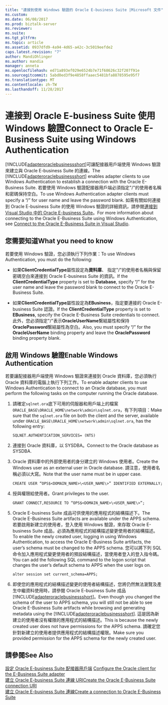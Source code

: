 ```yaml
---
title: "連接到使用 Windows 驗證的 Oracle E-business Suite |Microsoft 文件"
ms.custom: 
ms.date: 06/08/2017
ms.prod: biztalk-server
ms.reviewer: 
ms.suite: 
ms.tgt_pltfrm: 
ms.topic: article
ms.assetid: 0937dfd9-4a94-4d65-a42c-3c5019eefde2
caps.latest.revision: "7"
author: MandiOhlinger
ms.author: mandia
manager: anneta
ms.openlocfilehash: ed71a893ef029e6524b7e71f68626c32f207f91e
ms.sourcegitcommit: 5abd0ed3f9e4858ffaaec5481bfa8878595e95f7
ms.translationtype: MT
ms.contentlocale: zh-TW
ms.lasthandoff: 11/28/2017
---
```

# <a name="connect-to-oracle-e-business-suite-using-windows-authentication"></a><span data-ttu-id="55656-102">連接到 Oracle E-business Suite 使用 Windows 驗證</span><span class="sxs-lookup"><span data-stu-id="55656-102">Connect to Oracle E-Business Suite using Windows Authentication</span></span>
<span data-ttu-id="55656-103">[!INCLUDE[adapteroraclebusinessshort](../../includes/adapteroraclebusinessshort-md.md)]可讓配接器用戶端使用 Windows 驗證來建立與 Oracle E-business Suite 的連線。</span><span class="sxs-lookup"><span data-stu-id="55656-103">The [!INCLUDE[adapteroraclebusinessshort](../../includes/adapteroraclebusinessshort-md.md)] enables adapter clients to use Windows Authentication to establish a connection with the Oracle E-Business Suite.</span></span> <span data-ttu-id="55656-104">若要使用 Windows 驗證配接器用戶端必須指定"/"的使用者名稱和密碼保持空白。</span><span class="sxs-lookup"><span data-stu-id="55656-104">To use Windows Authentication adapter clients must specify a “/” for user name and leave the password blank.</span></span> <span data-ttu-id="55656-105">如需有關如何連接到 Oracle E-business Suite 的使用 Windows 驗證的詳細資訊，請參閱[連接到 Visual Studio 中的 Oracle E-business Suite](../../adapters-and-accelerators/adapter-oracle-ebs/connect-to-the-oracle-e-business-suite-in-visual-studio.md)。</span><span class="sxs-lookup"><span data-stu-id="55656-105">For more information about connecting to the Oracle E-Business Suite using Windows Authentication, see [Connect to the Oracle E-Business Suite in Visual Studio](../../adapters-and-accelerators/adapter-oracle-ebs/connect-to-the-oracle-e-business-suite-in-visual-studio.md).</span></span>  

## <a name="what-you-need-to-know"></a><span data-ttu-id="55656-106">您需要知道</span><span class="sxs-lookup"><span data-stu-id="55656-106">What you need to know</span></span>  
 <span data-ttu-id="55656-107">若要使用 Windows 驗證，您必須執行下列作業：</span><span class="sxs-lookup"><span data-stu-id="55656-107">To use Windows Authentication, you must do the following:</span></span>  
  
-   <span data-ttu-id="55656-108">如果**ClientCredentialType**屬性設定為**資料庫**、 指定"/"的使用者名稱與保留密碼空白來連接到 Oracle E-business Suite 的資訊。</span><span class="sxs-lookup"><span data-stu-id="55656-108">If the **ClientCredentialType** property is set to **Database**, specify “/” for the user name and leave the password blank to connect to the Oracle E-Business Suite.</span></span>  
  
-   <span data-ttu-id="55656-109">如果**ClientCredentialType**屬性設定為**EBusiness**，指定要連接的 Oracle E-business Suite 認證。</span><span class="sxs-lookup"><span data-stu-id="55656-109">If the **ClientCredentialType** property is set to **EBusiness**, specify the Oracle E-Business Suite credentials to connect.</span></span> <span data-ttu-id="55656-110">此外，您必須指定"/"表示**OracleUserName**繫結屬性和保持**OraclePassword**繫結屬性為空白。</span><span class="sxs-lookup"><span data-stu-id="55656-110">Also, you must specify “/” for the **OracleUserName** binding property and leave the **OraclePassword** binding property blank.</span></span>  

## <a name="enable-windows-authentication"></a><span data-ttu-id="55656-111">啟用 Windows 驗證</span><span class="sxs-lookup"><span data-stu-id="55656-111">Enable Windows Authentication</span></span>  
 <span data-ttu-id="55656-112">若要讓配接器用戶端使用 Windows 驗證來連接到 Oracle 資料庫，您必須執行 Oracle 資料庫的電腦上執行下列工作。</span><span class="sxs-lookup"><span data-stu-id="55656-112">To enable adapter clients to use Windows Authentication to connect to an Oracle database, you must perform the following tasks on the computer running the Oracle database.</span></span>  
  
1.  <span data-ttu-id="55656-113">請確定`sqlnet.ora`底下可用的伺服器和用戶端上的檔案`ORACLE_BASE\ORACLE_HOME\network\admin\sqlnet.ora`，有下列項目：</span><span class="sxs-lookup"><span data-stu-id="55656-113">Make sure that the `sqlnet.ora` file on both the client and the server, available under `ORACLE_BASE\ORACLE_HOME\network\admin\sqlnet.ora`, has the following entry:</span></span>  
  
    ```  
    SQLNET.AUTHENTICATION_SERVICES= (NTS)  
    ```  
  
2.  <span data-ttu-id="55656-114">連接到 Oracle 資料庫，以 SYSDBA。</span><span class="sxs-lookup"><span data-stu-id="55656-114">Connect to the Oracle database as SYSDBA.</span></span>  
  
3.  <span data-ttu-id="55656-115">Oracle 資料庫中的外部使用者的身分建立的 Windows 使用者。</span><span class="sxs-lookup"><span data-stu-id="55656-115">Create the Windows user as an external user in Oracle database.</span></span> <span data-ttu-id="55656-116">請注意，使用者名稱必須以大寫。</span><span class="sxs-lookup"><span data-stu-id="55656-116">Note that the user name must be in upper case.</span></span>  
  
    ```  
    CREATE USER “OPS$<DOMAIN_NAME>\<USER_NAME\>” IDENTIFIED EXTERNALLY;  
    ```  
  
4.  <span data-ttu-id="55656-117">授與權限給使用者。</span><span class="sxs-lookup"><span data-stu-id="55656-117">Grant privileges to the user.</span></span>  
  
    ```  
    GRANT CONNECT,RESOURCE TO “OPS$<DOMAIN_NAME>\<USER_NAME\>”;  
    ```  
  
5.  <span data-ttu-id="55656-118">Oracle E-business Suite 成品可供使用的應用程式的結構描述下。</span><span class="sxs-lookup"><span data-stu-id="55656-118">The Oracle E-Business Suite artifacts are available under the APPS schema.</span></span> <span data-ttu-id="55656-119">若要啟用新建立的使用者，登入使用 Windows 驗證，來存取 Oracle E-business Suite 成品，必須為應用程式的結構描述變更使用者的結構描述。</span><span class="sxs-lookup"><span data-stu-id="55656-119">To enable the newly created user, logging in using Windows Authentication, to access the Oracle E-Business Suite artifacts, the user’s schema must be changed to the APPS schema.</span></span> <span data-ttu-id="55656-120">您可以將下列 SQL 命令加入應用程式變更使用者的預設結構描述，當使用者登入的登入指令碼。</span><span class="sxs-lookup"><span data-stu-id="55656-120">You can add the following SQL command to the logon script that changes the user’s default schema to APPS when the user logs on.</span></span>  
  
    ```  
    alter session set current_schema=APPS;  
    ```  
  
6.  <span data-ttu-id="55656-121">即使您的應用程式的結構描述變更的使用者結構描述，您將仍然無法瀏覽及產生中繼資料使用時，請參閱 Oracle E-business Suite 成品[!INCLUDE[adapteroraclebusinessshort](../../includes/adapteroraclebusinessshort-md.md)]。</span><span class="sxs-lookup"><span data-stu-id="55656-121">Even though you changed the schema of the user to APPS schema, you will still not be able to see Oracle E-Business Suite artifacts while browsing and generating metadata using the [!INCLUDE[adapteroraclebusinessshort](../../includes/adapteroraclebusinessshort-md.md)].</span></span> <span data-ttu-id="55656-122">這是因為新建立的使用者沒有權限的應用程式的結構描述。</span><span class="sxs-lookup"><span data-stu-id="55656-122">This is because the newly created user does not have permissions for the APPS schema.</span></span> <span data-ttu-id="55656-123">請確定您針對新建立的使用者提供應用程式的結構描述權限。</span><span class="sxs-lookup"><span data-stu-id="55656-123">Make sure you provided permission for the APPS schema for the newly created user.</span></span>  
  
## <a name="see-also"></a><span data-ttu-id="55656-124">請參閱</span><span class="sxs-lookup"><span data-stu-id="55656-124">See Also</span></span>  
<span data-ttu-id="55656-125">[設定 Oracle E-business Suite 配接器用戶端](../../adapters-and-accelerators/adapter-oracle-ebs/configure-the-oracle-client-for-the-e-business-suite-adapter.md) </span><span class="sxs-lookup"><span data-stu-id="55656-125">[Configure the Oracle client for the E-Business Suite adapter](../../adapters-and-accelerators/adapter-oracle-ebs/configure-the-oracle-client-for-the-e-business-suite-adapter.md) </span></span>  
[<span data-ttu-id="55656-126">建立 Oracle E-business Suite 連線 URI</span><span class="sxs-lookup"><span data-stu-id="55656-126">Create the Oracle E-Business Suite connection URI</span></span>](../../adapters-and-accelerators/adapter-oracle-ebs/create-the-oracle-e-business-suite-connection-uri.md)  
 [<span data-ttu-id="55656-127">建立 Oracle E-business Suite 連線</span><span class="sxs-lookup"><span data-stu-id="55656-127">Create a connection to Oracle E-Business Suite</span></span>](../../adapters-and-accelerators/adapter-oracle-ebs/create-a-connection-to-oracle-e-business-suite.md)